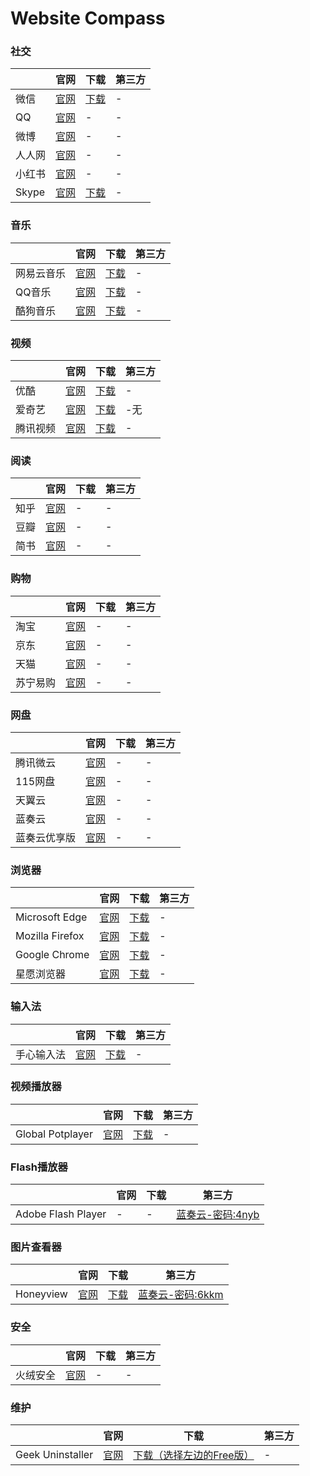 # Website Compass

### 社交
|   |官网|下载|第三方|
|---|---|---|---|
|微信|[官网](https://weixin.qq.com/)|[下载](https://weixin.qq.com/)|-|
|QQ|[官网](https://im.qq.com/)|-|-|
|微博|[官网](https://weibo.com/)|-|-|
|人人网|[官网](https://www.renren.com/)|-|-|
|小红书|[官网](https://www.xiaohongshu.com/)|-|-|
|Skype|[官网](https://www.skype.com/)|[下载](https://shiguangpu.com/down/)|-|

### 音乐
|   |官网|下载|第三方|
|---|---|---|---|
|网易云音乐|[官网](https://music.163.com/)|[下载](https://shiguangpu.com/down/)|-|
|QQ音乐|[官网](https://y.qq.com/)|[下载](https://shiguangpu.com/down/)|-|
|酷狗音乐|[官网](https://www.kugou.com/)|[下载](https://shiguangpu.com/down/)|-|

### 视频
|   |官网|下载|第三方|
|---|---|---|---|
|优酷|[官网](https://www.youku.com/)|[下载](https://shiguangpu.com/down/)|-|
|爱奇艺|[官网](https://www.iqiyi.com/)|[下载](https://shiguangpu.com/down/)|-无|
|腾讯视频|[官网](https://v.qq.com/)|[下载](https://shiguangpu.com/down/)|-|

### 阅读
|   |官网|下载|第三方|
|---|---|---|---|
|知乎|[官网](https://www.zhihu.com/)|-|-|
|豆瓣|[官网](https://www.douban.com/)|-|-|
|简书|[官网](https://www.jianshu.com/)|-|-|

### 购物
|   |官网|下载|第三方|
|---|---|---|---|
|淘宝|[官网](https://www.taobao.com/)|-|-|
|京东|[官网](https://www.jd.com/)|-|-|
|天猫|[官网](https://www.tmall.com/)|-|-|
|苏宁易购|[官网](https://www.suning.com/)|-|-|

### 网盘
|   |官网|下载|第三方|
|---|---|---|---|
|腾讯微云|[官网](https://www.weiyun.com/)|-|-|
|115网盘|[官网](https://115.com/)|-|-|
|天翼云|[官网](https://cloud.189.cn/)|-|-|
|蓝奏云|[官网](https://www.lanzoui.com/)|-|-|
|蓝奏云优享版|[官网](https://www.ilanzou.com/)|-|-|

### 浏览器
|   |官网|下载|第三方|
|---|---|---|---|
|Microsoft Edge|[官网](https://www.microsoft.com/zh-cn/edge?form=MA13FJ)|[下载](https://www.microsoft.com/zh-cn/edge/download?form=MA13FJ)|-|
|Mozilla Firefox|[官网](https://www.mozilla.org/zh-CN/firefox/)|[下载](https://www.mozilla.org/zh-CN/firefox/all/#)|-|
|Google Chrome|[官网](https://www.google.cn/chrome/)|[下载](https://www.google.cn/chrome/)|-|
|星愿浏览器|[官网](https://www.twinkstar.com/)|[下载](https://www.twinkstar.com/)|-|

### 输入法
|   |官网|下载|第三方|
|---|---|---|---|
|手心输入法|[官网](https://xinshuru.com/)|[下载](https://xinshuru.com/)|-|

### 视频播放器
|   |官网|下载|第三方|
|---|---|---|---|
|Global Potplayer|[官网](https://potplayer.tv/)|[下载](https://potplayer.tv/)|-|

### Flash播放器
|   |官网|下载|第三方|
|---|---|---|---|
|Adobe Flash Player|-|-|[蓝奏云-密码:4nyb](https://stly.lanzouv.com/iY1zh26263rc)

### 图片查看器
|   |官网|下载|第三方|
|---|---|---|---|
|Honeyview|[官网](https://cn.bandisoft.com/honeyview/)|[下载](https://cn.bandisoft.com/honeyview/)|[蓝奏云-密码:6kkm](https://stly.lanzouv.com/idqSD262ahcf)|

### 安全
|   |官网|下载|第三方|
|---|---|---|---|
|火绒安全|[官网](https://www.huorong.cn)|-|-|

### 维护
|   |官网|下载|第三方|
|---|---|---|---|
|Geek Uninstaller|[官网](https://geekuninstaller.com/)|[下载（选择左边的Free版）](https://geekuninstaller.com/download)|-|
